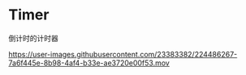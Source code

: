 # Timer
倒计时的计时器

https://user-images.githubusercontent.com/23383382/224486267-7a6f445e-8b98-4af4-b33e-ae3720e00f53.mov

